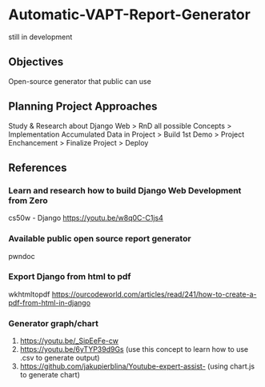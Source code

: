 # Automatic-VAPT-Report-Generator
still in development

## Objectives
Open-source generator that public can use

## Planning Project Approaches
Study & Research about Django Web > RnD all possible Concepts > Implementation Accumulated Data in Project > Build 1st Demo > Project Enchancement > Finalize Project > Deploy

## References

### Learn and research how to build Django Web Development from Zero
cs50w - Django
https://youtu.be/w8q0C-C1js4

### Available public open source report generator
pwndoc
<link>

### Export Django from html to pdf
wkhtmltopdf
https://ourcodeworld.com/articles/read/241/how-to-create-a-pdf-from-html-in-django

### Generator graph/chart
1. https://youtu.be/_SipEeFe-cw 
2. https://youtu.be/6yTYP39d9Gs (use this concept to learn how to use .csv to generate output)
3. https://github.com/jakupierblina/Youtube-expert-assist- (using chart.js to generate chart)
